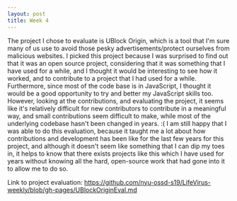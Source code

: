 ```yaml
---
layout: post
title: Week 4
---
```


The project I chose to evaluate is UBlock Origin, which is a tool that I'm sure many of us use to avoid those pesky advertisements/protect ourselves from malicious websites. I picked this project because I was surprised to find out that it was an open source project, considering that it was something that I have used for a while, and I thought it would be interesting to see how it worked, and to contribute to a project that I had used for a while. Furthermore, since most of the code base is in JavaScript, I thought it would be a good opportunity to try and better my JavaScript skills too. However, looking at the contributions, and evaluating the project, it seems like it's relatively difficult for new contributors to contribute in a meaningful way, and small contributions seem difficult to make, while most of the underlying codebase hasn't been changed in years. :( I am still happy that I was able to do this evaluation, because it taught me a lot about how contributions and development has been like for the last few years for this project, and although it doesn't seem like something that I can dip my toes in, it helps to know that there exists projects like this which I have used for years without knowing all the hard, open-source work that had gone into it to allow me to do so. 

Link to project evaluation: https://github.com/nyu-ossd-s19/LifeVirus-weekly/blob/gh-pages/UBlockOriginEval.md

